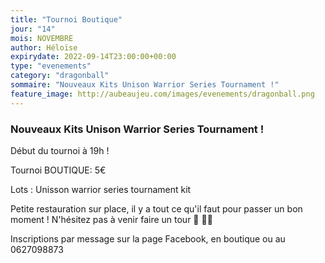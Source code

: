 ```yaml
---
title: "Tournoi Boutique"
jour: "14"
mois: NOVEMBRE
author: Héloïse
expirydate: 2022-09-14T23:00:00+00:00
type: "evenements"
category: "dragonball"
sommaire: "Nouveaux Kits Unison Warrior Series Tournament !"
feature_image: http://aubeaujeu.com/images/evenements/dragonball.png
---
```

### Nouveaux Kits Unison Warrior Series Tournament !

Début du tournoi à 19h !

Tournoi BOUTIQUE: 5€

Lots : Unisson warrior series tournament kit


Petite restauration sur place, il y a tout ce qu'il faut pour passer un bon moment ! N'hésitez pas à venir faire un tour 🥪 🥤🍿


Inscriptions par message sur la page Facebook, en boutique ou au 0627098873
